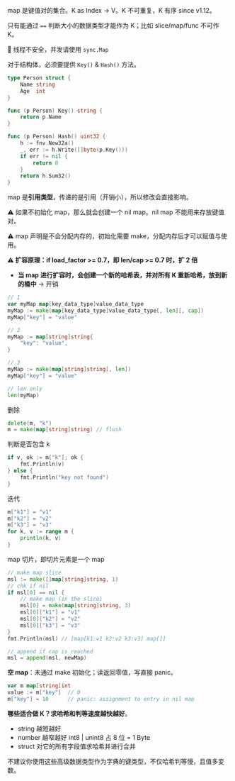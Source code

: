 map 是键值对的集合。K as Index → V。K 不可重复，K 有序 since v1.12。

只有能通过 `==` 判断大小的数据类型才能作为 K；比如 slice/map/func 不可作 K。

:construction_worker: 线程不安全，并发请使用 `sync.Map`

对于结构体，必须要提供 `Key()` & `Hash()` 方法。

```go
type Person struct {
	Name string
	Age  int
}

func (p Person) Key() string {
	return p.Name
}

func (p Person) Hash() uint32 {
	h := fnv.New32a()
	_, err := h.Write([]byte(p.Key()))
	if err != nil {
		return 0
	}
	return h.Sum32()
}
```

map 是**引用类型**，传递的是引用（开销小），所以修改会直接影响。

:warning: 如果不初始化 map，那么就会创建一个 nil map。nil map 不能用来存放键值对。

:warning: map 声明是不会分配内存的，初始化需要 make，分配内存后才可以赋值与使用。

**:warning: 扩容原理：if load_factor >= 0.7，即 len/cap >= 0.7 时，扩 2 倍**

- **当 map 进行扩容时，会创建一个新的哈希表，并对所有 K 重新哈希，放到新的桶中** → 开销

```go
// 1
var myMap map[key_data_type]value_data_type
myMap := make(map[key_data_type]value_data_type[, len][, cap])
myMap["key"] = "value"

// 2
myMap := map[string]string{
	"key": "value",
}

// 3
myMap := make(map[string]string[, len])
myMap["key"] = "value"

// len only
len(myMap)
```

删除

```go
delete(m, "k")
m = make(map[string]string) // flush
```

判断是否包含 k

```go
if v, ok := m["k"]; ok {
    fmt.Println(v)
} else {
    fmt.Println("key not found")
}
```

迭代

```go
m["k1"] = "v1"
m["k2"] = "v2"
m["k3"] = "v3"
for k, v := range m {
	println(k, v)
}
```

map 切片，即切片元素是一个 map

```go
// make map slice
msl := make([]map[string]string, 1)
// chk if nil
if msl[0] == nil {
	// make map (in the slice)
	msl[0] = make(map[string]string, 3)
	msl[0]["k1"] = "v1"
	msl[0]["k2"] = "v2"
	msl[0]["k3"] = "v3"
}
fmt.Println(msl) // [map[k1:v1 k2:v2 k3:v3] map[]]

// append if cap is reached
msl = append(msl, newMap)
```

**空 map**：未通过 make 初始化；读返回零值，写直接 panic。

```go
var m map[string]int
value := m["key"]  // 0
m["key"] = 10      // panic: assignment to entry in nil map
```

**哪些适合做 K？**求哈希和判等**速度越快越好**。

- string 越短越好
- number 越窄越好 int8 | unint8 占 8 位 = 1 Byte
- struct 对它的所有字段值求哈希并进行合并

不建议你使用这些高级数据类型作为字典的键类型，不仅哈希判等慢，且值多变数。